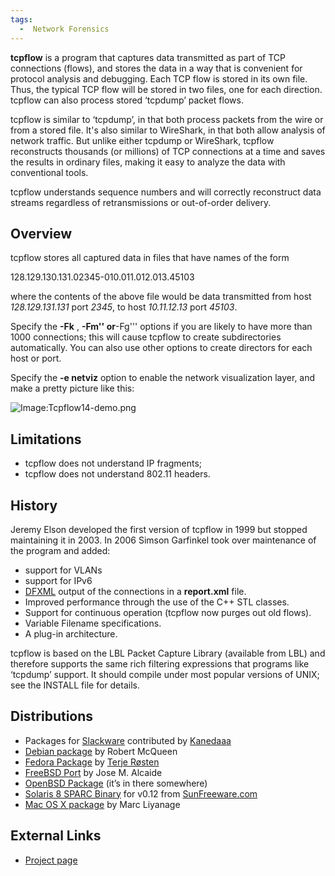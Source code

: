 ```yaml
---
tags:
  -  Network Forensics
---
```

**tcpflow** is a program that captures data transmitted as part of TCP
connections (flows), and stores the data in a way that is convenient for
protocol analysis and debugging. Each TCP flow is stored in its own
file. Thus, the typical TCP flow will be stored in two files, one for
each direction. tcpflow can also process stored ‘tcpdump’ packet flows.

tcpflow is similar to ‘tcpdump’, in that both process packets from the
wire or from a stored file. It's also similar to WireShark, in that both
allow analysis of network traffic. But unlike either tcpdump or
WireShark, tcpflow reconstructs thousands (or millions) of TCP
connections at a time and saves the results in ordinary files, making it
easy to analyze the data with conventional tools.

tcpflow understands sequence numbers and will correctly reconstruct data
streams regardless of retransmissions or out-of-order delivery.

## Overview

tcpflow stores all captured data in files that have names of the form


128.129.130.131.02345-010.011.012.013.45103

where the contents of the above file would be data transmitted from host
*128.129.131.131* port *2345*, to host *10.11.12.13* port *45103*.

Specify the **-Fk** , **-Fm'' or**-Fg''' options if you are likely to
have more than 1000 connections; this will cause tcpflow to create
subdirectories automatically. You can also use other options to create
directors for each host or port.

Specify the **-e netviz** option to enable the network visualization
layer, and make a pretty picture like this:

![Image:Tcpflow14-demo.png](Tcpflow14-demo.png "Image:Tcpflow14-demo.png")

## Limitations

- tcpflow does not understand IP fragments;
- tcpflow does not understand 802.11 headers.

## History

Jeremy Elson developed the first version of tcpflow in 1999 but stopped
maintaining it in 2003. In 2006 Simson Garfinkel took over maintenance
of the program and added:

- support for VLANs
- support for IPv6
- [DFXML](dfxml.md) output of the connections in a
  **report.xml** file.
- Improved performance through the use of the C++ STL classes.
- Support for continuous operation (tcpflow now purges out old flows).
- Variable Filename specifications.
- A plug-in architecture.

tcpflow is based on the LBL Packet Capture Library (available from LBL)
and therefore supports the same rich filtering expressions that programs
like ‘tcpdump’ support. It should compile under most popular versions of
UNIX; see the INSTALL file for details.

## Distributions

- Packages for
  [Slackware](http://kaneda.bohater.net/slackware/packages/) contributed
  by [Kanedaaa](http://kaneda.bohater.net)
- [Debian package](https://packages.debian.org/testing/tcpflow) by
  Robert McQueen
- [Fedora Package](https://admin.fedoraproject.org/pkgdb/acls/name/tcpflow) by
  [Terje Røsten](https://koji.fedoraproject.org/koji/userinfo?userID=278)
- [FreeBSD Port](ftp://ftp5.freebsd.org/pub/FreeBSD/branches/-current/ports/net/tcpflow)
  by Jose M. Alcaide
- [OpenBSD Package](http://www.openbsd.org/ports.html) (it’s in there
  somewhere)
- [Solaris 8 SPARC Binary](ftp://ftp.sunfreeware.com/pub/freeware/sparc/8/tcpflow-0.12-sol8-sparc-local.gz)
  for v0.12 from [SunFreeware.com](http://www.sunfreeware.com/introduction.html)
- [Mac OS X package](http://www.entropy.ch/software/macosx/#tcpflow)
  by Marc Liyanage

## External Links

* [Project page](https://www.circlemud.org/jelson/software/tcpflow/)
